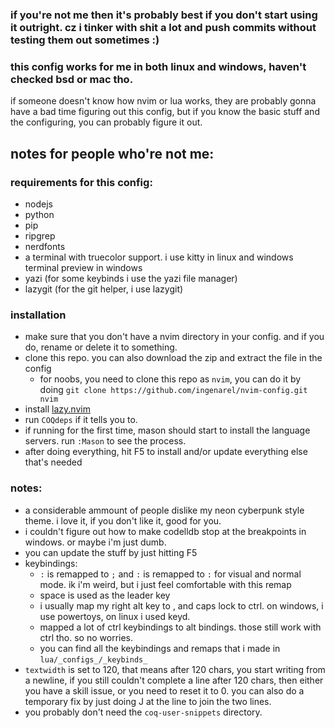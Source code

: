 ### if you're not me then it's probably best if you don't start using it outright. cz i tinker with shit a lot and push commits without testing them out **sometimes** :)
### this config works for me in both linux and windows, haven't checked bsd or mac tho.

if someone doesn't know how nvim or lua works, they are probably gonna have a bad time figuring out this config, but if
you know the basic stuff and the configuring, you can probably figure it out.

## notes for people who're not me:

### requirements for this config:
 - nodejs
 - python
 - pip
 - ripgrep
 - nerdfonts 
 - a terminal with truecolor support. i use kitty in linux and windows terminal preview in windows
 - yazi (for some keybinds i use the yazi file manager)
 - lazygit (for the git helper, i use lazygit)


### installation
- make sure that you don't have a nvim directory in your config. and if you do, rename or delete it to something.
- clone this repo. you can also download the zip and extract the file in the config
    - for noobs, you need to clone this repo as `nvim`, you can do it by doing `git clone
        https://github.com/ingenarel/nvim-config.git nvim`
- install [lazy.nvim](https://github.com/folke/lazy.nvim)
- run `COQdeps` if it tells you to.
- if running for the first time, mason should start to install the language servers. run `:Mason` to see the process.
- after doing everything, hit F5 to install and/or update everything else that's needed


### notes:
- a considerable ammount of people dislike my neon cyberpunk style theme. i love it, if you don't like it, good for you.
- i couldn't figure out how to make codelldb stop at the breakpoints in windows. or maybe i'm just dumb.
- you can update the stuff by just hitting F5
- keybindings:
    - `:` is remapped to `;` and `:` is remapped to `:` for visual and normal mode. ik i'm weird, but i just feel
      comfortable with this remap
    - space is used as the leader key
    - i usually map my right alt key to <ESC>, and caps lock to ctrl. on windows, i use powertoys, on linux i used keyd.
    - mapped a lot of ctrl keybindings to alt bindings. those still work with ctrl tho. so no worries.
    - you can find all the keybindings and remaps that i made in `lua/_configs_/_keybinds_`
- `textwidth` is set to 120, that means after 120 chars, you start writing from a newline, if you still couldn't
  complete a line after 120 chars, then either you have a skill issue, or you need to reset it to 0. you can also do a
  temporary fix by just doing J at the line to join the two lines.
- you probably don't need the `coq-user-snippets` directory.

